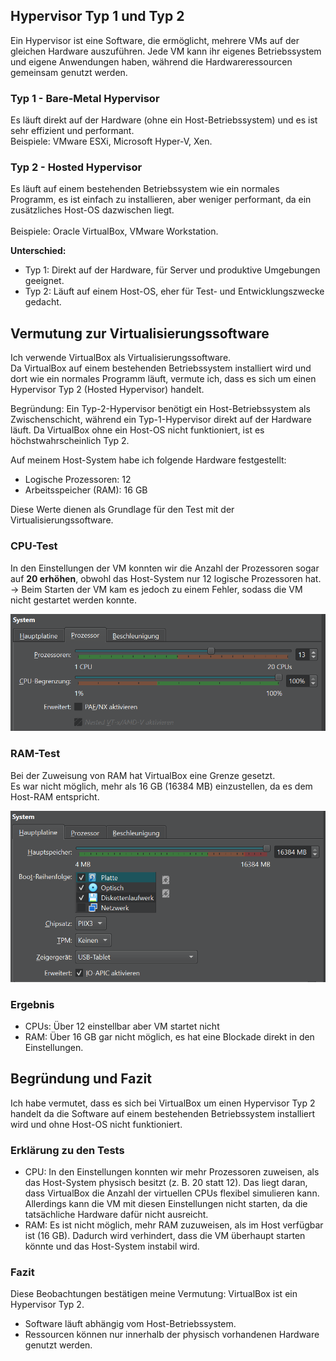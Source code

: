 ## Hypervisor Typ 1 und Typ 2

Ein Hypervisor ist eine Software, die ermöglicht, mehrere VMs auf der gleichen Hardware auszuführen. Jede VM kann ihr eigenes Betriebssystem und eigene Anwendungen haben, während die Hardwareressourcen gemeinsam genutzt werden.  

### Typ 1 - Bare-Metal Hypervisor
Es läuft direkt auf der Hardware (ohne ein Host-Betriebssystem) und es ist sehr effizient und performant. 
<br> Beispiele: VMware ESXi, Microsoft Hyper-V, Xen.  

### Typ 2 - Hosted Hypervisor
Es läuft auf einem bestehenden Betriebssystem wie ein normales Programm, es ist einfach zu installieren, aber weniger performant, da ein zusätzliches Host-OS dazwischen liegt.  
<br> Beispiele: Oracle VirtualBox, VMware Workstation.  

**Unterschied:**  
- Typ 1: Direkt auf der Hardware, für Server und produktive Umgebungen geeignet.  
- Typ 2: Läuft auf einem Host-OS, eher für Test- und Entwicklungszwecke gedacht.  

## Vermutung zur Virtualisierungssoftware

Ich verwende VirtualBox als Virtualisierungssoftware.  
Da VirtualBox auf einem bestehenden Betriebssystem installiert wird und dort wie ein normales Programm läuft, vermute ich, dass es sich um einen Hypervisor Typ 2 (Hosted Hypervisor) handelt.  

Begründung: Ein Typ-2-Hypervisor benötigt ein Host-Betriebssystem als Zwischenschicht, während ein Typ-1-Hypervisor direkt auf der Hardware läuft. Da VirtualBox ohne ein Host-OS nicht funktioniert, ist es höchstwahrscheinlich Typ 2.  

Auf meinem Host-System habe ich folgende Hardware festgestellt:

- Logische Prozessoren: 12  
- Arbeitsspeicher (RAM): 16 GB

Diese Werte dienen als Grundlage für den Test mit der Virtualisierungssoftware.

### CPU-Test
In den Einstellungen der VM konnten wir die Anzahl der Prozessoren sogar auf **20 erhöhen**, obwohl das Host-System nur 12 logische Prozessoren hat.  
→ Beim Starten der VM kam es jedoch zu einem Fehler, sodass die VM nicht gestartet werden konnte.  

![ProzessorScreenshot](/Bilder/ProzessorScreenshot.png)

### RAM-Test
Bei der Zuweisung von RAM hat VirtualBox eine Grenze gesetzt.  
Es war nicht möglich, mehr als 16 GB (16384 MB) einzustellen, da es dem Host-RAM entspricht.  

![RAMScreenshot](/Bilder/RAMScreenshot.png)

### Ergebnis
- CPUs: Über 12 einstellbar aber VM startet nicht  
- RAM: Über 16 GB gar nicht möglich, es hat eine Blockade direkt in den Einstellungen.  

## Begründung und Fazit

Ich habe vermutet, dass es sich bei VirtualBox um einen Hypervisor Typ 2 handelt da die Software auf einem bestehenden Betriebssystem installiert wird und ohne Host-OS nicht funktioniert.

### Erklärung zu den Tests
- CPU: In den Einstellungen konnten wir mehr Prozessoren zuweisen, als das Host-System physisch besitzt (z. B. 20 statt 12). Das liegt daran, dass VirtualBox die Anzahl der virtuellen CPUs flexibel simulieren kann. Allerdings kann die VM mit diesen Einstellungen nicht starten, da die tatsächliche Hardware dafür nicht ausreicht.
- RAM: Es ist nicht möglich, mehr RAM zuzuweisen, als im Host verfügbar ist (16 GB). Dadurch wird verhindert, dass die VM überhaupt starten könnte und das Host-System instabil wird.  

### Fazit
Diese Beobachtungen bestätigen meine Vermutung: VirtualBox ist ein Hypervisor Typ 2.  
- Software läuft abhängig vom Host-Betriebssystem.  
- Ressourcen können nur innerhalb der physisch vorhandenen Hardware genutzt werden.  

